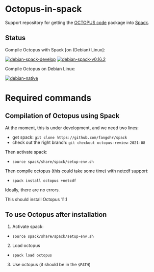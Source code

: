 
# Octopus-in-spack

Support repository for getting the [OCTOPUS code](http://octopus-code.org) package into [Spack](http://spack.readthedocs.io).

## Status

Compile Octopus with Spack [on (Debian) Linux]:

[![debian-spack-develop](https://github.com/fangohr/octopus-in-spack/actions/workflows/debian-spack-develop.yml/badge.svg)](https://github.com/fangohr/octopus-in-spack/actions/workflows/debian-spack-develop.yml)
[![debian-spack-v0.16.2](https://github.com/fangohr/octopus-in-spack/actions/workflows/debian-spack-v0.16.2.yml/badge.svg)](https://github.com/fangohr/octopus-in-spack/actions/workflows/debian-spack-v0.16.2.yml)

Compile Octopus on Debian Linux:

[![debian-native](https://github.com/fangohr/octopus-in-spack/actions/workflows/debian-native.yml/badge.svg)](https://github.com/fangohr/octopus-in-spack/actions/workflows/debian-native.yml)


# Required commands

## Compilation of Octopus using Spack

At the moment, this is under development, and we need two lines:

- get spack: `git clone https://github.com/fangohr/spack`
- check out the right branch: `git checkout octopus-review-2021-08`

Then activate spack:

- `source spack/share/spack/setup-env.sh`

Then compile octopus (this could take some time) with netcdf support:

- `spack install octopus +netcdf`

Ideally, there are no errors.

This should install Octopus 11.1 

## To use Octopus after installation

1. Activate spack:

- `source spack/share/spack/setup-env.sh`

2. Load octopus

- `spack load octopus`

3. Use octopus (it should be in the `$PATH`)
